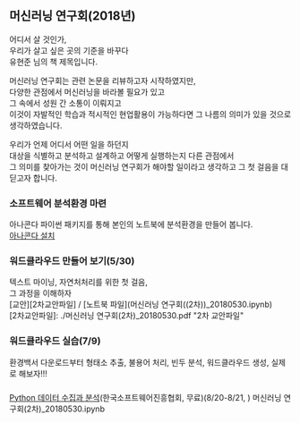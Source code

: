 ## 머신러닝 연구회(2018년)
  
  어디서 살 것인가,  
  우리가 살고 싶은 곳의 기준을 바꾸다  
  유현준 님의 책 제목입니다.  
  
  머신러닝 연구회는 관련 논문을 리뷰하고자 시작하였지만,  
  다양한 관점에서 머신러닝을 바라볼 필요가 있고  
  그 속에서 성원 간 소통이 이뤄지고  
  이것이 자발적인 학습과 적시적인 현업활용이 가능하다면 그 나름의 의미가 있을 것으로 생각하였습니다.  
  
  우리가 언제 어디서 어떤 일을 하던지  
  대상을 식별하고 분석하고 설계하고 어떻게 실행하는지 
  다른 관점에서  
  그 의미를 찾아가는 것이 머신러닝 연구회가 해야할 일이라고 생각하고 그 첫 걸음을 대딛고자 합니다.  
  
  
### 소프트웨어 분석환경 마련  
  아나콘다 파이썬 패키지를 통해 본인의 노트북에 분석환경을 만들어 봅니다.  
  [아나콘다 설치](../Python_2018-1/20180718_1.md)  
  
### 워드클라우드 만들어 보기(5/30)
  텍스트 마이닝, 자연처처리를 위한 첫 걸음,  
  그 과정을 이해하자  
  [교안][2차교안파일] / [노트북 파일](머신러닝 연구회((2차))_20180530.ipynb)  
  [2차교안파일]: ./머신러닝 연구회(2차)_20180530.pdf "2차 교안파일"  
  
### 워드클라우드 실습(7/9)
  환경백서 다운로드부터 형태소 추출, 불용어 처리, 빈두 분석, 워드클라우드 생성,
  실제로 해보자!!!  
  
### 

[Python 데이터 수집과 분석](http://edu2.kosta.or.kr/enroll?courseId=261&year=2018&orderNumber=3)(한국소프트웨어진흥협회, 무료)(8/20-8/21, )
머신러닝 연구회(2차)_20180530.ipynb
